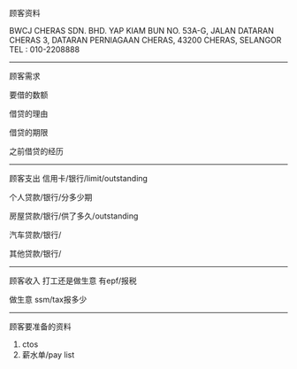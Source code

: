 顾客资料

BWCJ CHERAS SDN. BHD. 
YAP KIAM BUN NO. 53A-G, JALAN DATARAN CHERAS 3, DATARAN PERNIAGAAN CHERAS, 43200 CHERAS, SELANGOR TEL : 010-2208888

-----------------
顾客需求


要借的数额

借贷的理由

借贷的期限

之前借贷的经历


--------------
顾客支出
信用卡/银行/limit/outstanding


个人贷款/银行/分多少期

房屋贷款/银行/供了多久/outstanding

汽车贷款/银行/


其他贷款/银行/

-----------
顾客收入
打工还是做生意
有epf/报税

做生意 ssm/tax报多少

-------
顾客要准备的资料
1. ctos
2. 薪水单/pay list




